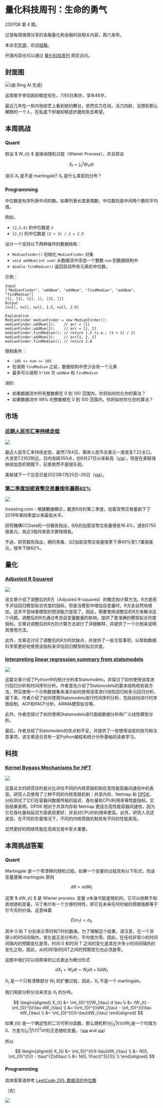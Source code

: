 # 量化科技周刊：生命的勇气

230708 第 4 期。

记录每周值得分享的金融量化和金融科技相关内容，周六发布。

本杂志[开源](https://github.com/Midtown-Innovation/quantech-weekly.git "开源地址")，欢迎[投稿](https://github.com/Midtown-Innovation/quantech-weekly/issues "投稿")。

开源内容也可以通过 [量化科技周刊](https://midtown.gitbook.io/quantech "量化科技周刊") 网页访问。

## 封面图

![](https://raw.githubusercontent.com/Midtown-Innovation/quantech-weekly/main/resource/depression.jpeg "(由 Bing AI 生成)")

这周歌手李玟因抑郁症轻生，7月5日离世，享年48岁。

最近几年在一些内地综艺上看到她的舞台，依然实力在线，活力四射，没想到那么耀眼的一个人，在私底下却被抑郁症折磨到失去希望。

## 本周挑战

### Quant

假设 $ W_{t} $ 是维纳随机过程（Wiener Process），并且假设

$$
X_{t} = \int_{0}^{t}W_{\tau} d \tau
$$

请问 $X_{t}$ 是不是 martingale? $X_{t}$ 是什么类型的分布？

### Programming

中位数是有序列表中间的数。如果列表长度是偶数，中位数则是中间两个数的平均值。

例如，

- `[2,3,4]` 的中位数是 `3`
- `[2,3]` 的中位数是 `(2 + 3) / 2 = 2.5`

设计一个支持以下两种操作的数据结构：

- `MedianFinder()` 初始化 `MedianFinder` 对象
- `void addNum(int num)` 从数据流中添加一个整数 `num` 到数据结构中
- `double findMedian()` 返回目前所有元素的中位数。

示例：

```
Input
["MedianFinder", "addNum", "addNum", "findMedian", "addNum", "findMedian"]
[[], [1], [2], [], [3], []]
Output
[null, null, null, 1.5, null, 2.0]

Explanation
MedianFinder medianFinder = new MedianFinder();
medianFinder.addNum(1);    // arr = [1]
medianFinder.addNum(2);    // arr = [1, 2]
medianFinder.findMedian(); // return 1.5 (i.e., (1 + 2) / 2)
medianFinder.addNum(3);    // arr[1, 2, 3]
medianFinder.findMedian(); // return 2.0
```

限制条件：

- `-105 <= num <= 105`
- 在调用 `findMedian` 之前，数据结构中至少会有一个元素
- 最多可以调用 `5*104` 次 `addNum` 和 `findMedian`

进阶:

- 如果数据流中所有整数都在 0 到 100 范围内，你将如何优化你的算法？
- 如果数据流中 99% 的整数都在 0 到 100 范围内，你将如何优化你的算法？

## 市场

### [近期人民币汇率持续走低](http://www.news.cn/fortune/2023-07/02/c_1129727857.htm "近期人民币汇率持续走低")

![](https://raw.githubusercontent.com/Midtown-Innovation/quantech-weekly/main/resource/rvd.png)

最近人民币汇率持续走低，虽然7月4日，离岸人民币兑美元一度收复7.22关口，大涨至7.2162附近，日内涨超350点，创6月27日以来新高（[via](https://mp.weixin.qq.com/s/JIG6s4EvpEZUT5erLpbPdA "人民币，大反攻？")），但是在美联储继续加息的预期下，前景依然不是很乐观。

美联储下一个议息日是2023年7月25日~26日（[via](https://zhuanlan.zhihu.com/p/591253806 "2023年美联储议息会议时间表")）。

### [第二季度加密貨幣交易量按年暴跌62%](https://hk.investing.com/news/cryptocurrency-news/article-353268?utm_source=responsys&utm_medium=email&utm_campaign=Daily_Digest&utm_term=Editorial_DailyDigest_V3_HK_1041428&utm_content=headline "第二季度加密貨幣交易量按年暴跌62%")

![](https://i-invdn-com.investing.com/news/moved_LYNXMPEIB10GN_L.jpg)

Investing.com - 根據數據顯示，截至6月的第二季度，加密貨幣交易量創下了2019年第四季度以來最低水平。

研究機構CCData的一份報告指出，6月的加密貨幣交易量增長16.4%，達到5750億美元，為近3個月來首次實現增長。

不過，研究報告指出，總的來看，Q2加密貨幣交易量按季下滑40%至1.7萬億美元，按年下跌62%。

## 量化

### [Adjusted R Squared ](https://builtin.com/data-science/adjusted-r-squared "Demystifying R-Squared and Adjusted R-Squared")

![](https://builtin.com/sites/www.builtin.com/files/styles/ckeditor_optimize/public/inline-images/1_adjusted-r-squared.jpeg)

该文章介绍了调整后的R方（Adjusted R-squared）的概念和计算方法。R方是用于评估回归模型拟合优度的指标，但是当模型中增加自变量时，R方会自然地增加，这并不意味着模型的预测能力提高了。因此，需要使用调整后的R方来解决这个问题。调整后的R方通过考虑自变量数量的影响，提供了更准确的模型拟合优度指标。文章对调整后的R方的计算方法进行了详细解释，并提供了一个示例来说明其使用方法。

此外，文章还讨论了调整后的R方的优缺点，并提供了一些注意事项，以帮助数据科学家更好地使用该指标来评估回归模型的拟合优度。

### [Interpreting linear regression summary from statsmodels](https://www.adrian.idv.hk/2021-07-16-statsmodels/ "Interpreting linear regression summary from statsmodels")

![](https://www.statsmodels.org/v0.10.2/_static/statsmodels_hybi_banner.png)

这篇文章介绍了Python中的统计分析库Statsmodels，并探讨了如何使用该库进行回归分析和时间序列分析。作者首先介绍了Statsmodels的基本结构和安装方法，然后使用一个示例数据集来演示如何使用该库进行线性回归和多元回归分析。接下来，作者介绍了如何使用Statsmodels进行时间序列分析，包括如何进行时序图绘制、ACF和PACF分析、ARIMA模型拟合等。

此外，作者还探讨了如何使用Statsmodels进行面板数据分析和广义线性模型分析。

最后，作者总结了Statsmodels的优点和不足，并提供了一些使用该库的技巧和注意事项。该文章适合具有一定Python编程和统计分析基础的读者学习。


## 科技

### [Kernel Bypass Mechanisms for HFT](https://www.researchgate.net/publication/341284766_Comparative_Evaluation_of_Kernel_Bypass_Mechanisms_for_High-performance_Inter-container_Communications "Comparative Evaluation of Kernel Bypass Mechanisms for High-performance Inter-container Communications")

![](https://raw.githubusercontent.com/Midtown-Innovation/quantech-weekly/main/resource/inter-container-network.png)

这篇论文的研究目的是对比评估不同的内核旁路机制在高性能容器间通信中的表现。研究人员使用了三种不同的内核旁路机制：共享内存、Netmap 和 [DPDK](https://cloud.tencent.com/developer/article/1198333 "一文看懂DPDK")，分别测试了它们在容器间数据传输的延迟、吞吐量和CPU利用率等性能指标。实验结果表明，DPDK 相对于共享内存和 Netmap 更适合高性能容器间通信，因为它在吞吐量和延迟方面表现更好，并且对CPU的利用率更高。此外，研究人员还发现，在不同的负载情况下，不同的内核旁路机制具有不同的性能表现。

显然更好的网络性能在高频交易中至关重要。

## 本周挑战答案

### Quant

Martingale 是一个零漂移的随机过程。如果一个变量的过程具有以下形式，则该变量遵循 martingale 原则

$$
d \theta = \sigma dW_{t}
$$

这里 $ dW_{t} $ 是 Wiener process. 变量 $\sigma$本身可能是随机的。它可以依赖于和其他随机变量。马丁格尔有一个方便的特性，即它在未来任何时候的预期值都等于它今天的价值。这意味着

$$
E(\sigma_{T}) = \sigma_{0}
$$

其中 0 和 T 分别表示零时和T时的数值。为了理解这个结果，请注意，在一个非常小的时间间隔内，变化是正态分布的，平均值为零。因此，在任何非常小的时间间隔内的预期变化是零。时间 0 和时间 T 之间的变化是其在许多小时间间隔内的变化之和。因此，从时间0到时间T之间的预期变化也必须是零。

这题中我们可以将原来的公式表达为微分形式

$$
dX_{t} = W_{t}dt = W_{t}dt + 0dW_{t}
$$

$X_{t}$ 是一个只有漂移部分 $W_{t}$ 的扩散过程，因此，$X_{t}$ 不是一个 martingale。

我们用部分积分法来求出 $X_{t}$ 的分布。

$$
\begin{aligned}
X_{t} &= \int_{0}^{t}W_{\tau} d \tau \\
      &= tW_{t} - \int_{0}^{t}\tau dW_{\tau} \\
      &= t\int_{0}^{t}dW_{\tau} - \int_{0}^{t}\tau dW_{\tau} \\
      &= \int_{0}^{t}(t-\tau)dW_{\tau}
\end{aligned}
$$

如果 $f(t)$ 是一个确定性的二次可积分函数，那么随机积分$\int_{0}^{t}f(\tau)dW_{\tau}$是一个均值为0、方差为$\int_{0}^{t}\left | f(\tau) \right |^{2}d\tau$的正态随机变量。（[via](https://quant.stackexchange.com/questions/57066/integration-over-function-of-wiener-process "Integration over function of Wiener process") and [via](https://www.stat.cmu.edu/~cshalizi/754/2006/notes/lecture-18.pdf "Stochastic Integrals with
the Wiener Process")）

所以 

$$
\begin{aligned}
X_{t} &= \int_{0}^{t}(t-\tau)dW_{\tau} \\
      &~ N(0, \int_{0}^{t}(t - \tau)^{2}d\tau) \\
      &= N(0, \frac{t^3}{3}) \\
\end{aligned}
$$


### Programming

具体答案请参考 [LeetCode 295. 数据流的中位数](https://github.com/azl397985856/leetcode/blob/master/problems/295.find-median-from-data-stream.md "295. 数据流的中位数")

（完）

![](https://raw.githubusercontent.com/Midtown-Innovation/quantech-weekly/main/resource/wechat.png)


